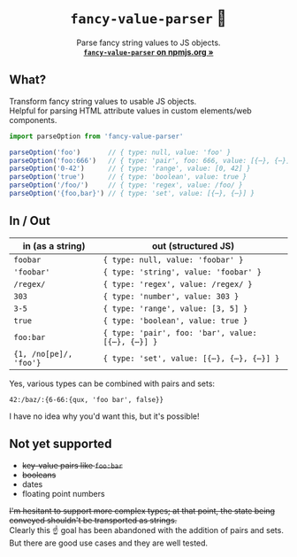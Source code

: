 <h1 align="center"><code>fancy-value-parser</code> 💍</h1>

<p align="center">
  Parse fancy string values to JS objects.<br>
  <a href="https://www.npmjs.com/package/fancy-value-parser"><strong><code>fancy-value-parser</code> on npmjs.org »</strong></a>
</p>

## What?

Transform fancy string values to usable JS objects.  
Helpful for parsing HTML attribute values in custom elements/web components.

```js
import parseOption from 'fancy-value-parser'

parseOption('foo')       // { type: null, value: 'foo' }
parseOption('foo:666')   // { type: 'pair', foo: 666, value: [{⋯}, {⋯}] }
parseOption('0-42')      // { type: 'range', value: [0, 42] }
parseOption('true')      // { type: 'boolean', value: true }
parseOption('/foo/')     // { type: 'regex', value: /foo/ }
parseOption('{foo,bar}') // { type: 'set', value: [{⋯}, {⋯}] }
```

## In / Out

| in (as a string) | out (structured JS) |
| -- | --- |
| `foobar` | `{ type: null, value: 'foobar' }` |
| `'foobar'` | `{ type: 'string', value: 'foobar' }` |
| `/regex/` | `{ type: 'regex', value: /regex/ }` |
| `303` | `{ type: 'number', value: 303 }` |
| `3-5` | `{ type: 'range', value: [3, 5] }` |
| `true` | `{ type: 'boolean', value: true }` |
| `foo:bar` | `{ type: 'pair', foo: 'bar', value: [{⋯}, {⋯}] }` |
| `{1, /no[pe]/, 'foo'}` | `{ type: 'set', value: [{⋯}, {⋯}, {⋯}] }` |

Yes, various types can be combined with pairs and sets:

```
42:/baz/:{6-66:{qux, 'foo bar', false}}
```

I have no idea why you'd want this, but it's possible!

## Not yet supported

- ~~key-value pairs like `foo:bar`~~
- ~~booleans~~
- dates
- floating point numbers

~~I'm hesitant to support more complex types; at that point, the state being conveyed shouldn't be transported as strings.~~  
Clearly this ☝️ goal has been abandoned with the addition of pairs and sets. But there are good use cases and they are well tested.
